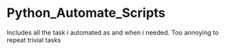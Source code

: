 # Python_Automate_Scripts

Includes all the task i automated as and when i needed.
Too annoying to repeat trivial tasks

